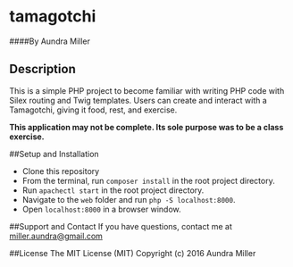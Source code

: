 # tamagotchi

####By Aundra Miller

## Description
This is a simple PHP project to become familiar with writing PHP code with Silex routing and Twig templates. Users can create and interact with a Tamagotchi, giving it food, rest, and exercise.

**This application may not be complete. Its sole purpose was to be a class exercise.**

##Setup and Installation
* Clone this repository
* From the terminal, run `composer install` in the root project directory.
* Run `apachectl start` in the root project directory.
* Navigate to the `web` folder and run `php -S localhost:8000`.
* Open `localhost:8000` in a browser window.

##Support and Contact
If you have questions, contact me at miller.aundra@gmail.com

##License
The MIT License (MIT)
Copyright (c) 2016 Aundra Miller
